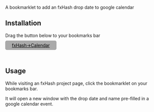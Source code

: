 A bookmarklet to add an fxHash drop date to google calendar

## Installation

Drag the button below to your bookmarks bar

<a style="border: solid 1px #999; padding: 5px 20px; border-radius:5px; background-color: #aaa; color: #000;" href="javascript:(function()%7Bfunction%20fxhashToCalendar()%7B%20%20%20%20%0A%20%20%20%20let%20dropName%20%3D%20document.querySelector(%22h3%22).textContent%3B%0A%20%20%20%20let%20dropDate%20%3D%20getDropDate()%3B%0A%20%20%20%20let%20calendarURL%20%3D%20%60https%3A%2F%2Fcalendar.google.com%2Fcalendar%2Fu%2F0%2Fr%2Feventedit%3F%60%3B%0A%20%20%20%20calendarURL%20%2B%3D%20%60dates%3D%24%7BdropDate%7D%2F%24%7BdropDate%7D%60%3B%0A%20%20%20%20calendarURL%20%2B%3D%20%60%26text%3DfxHash%20Drop%3A%20%24%7BdropName%7D%60%3B%0A%20%20%20%20calendarURL%20%2B%3D%20%60%26details%3DFxhash%20NFT%20drop%20%22%24%7BdropName%7D%22.%20%5CnLink%3A%20%24%7Bwindow.location.href%7D%60%3B%0A%20%20%20%20%0A%20%20%20%20window.open(%0A%20%20%20%20%20%20%20%20encodeURI(calendarURL)%2C%0A%20%20%20%20%20%20%20%20'addwindow'%2C%0A%20%20%20%20%20%20%20%20'status%3Dno%2Ctoolbar%3Dno%2Cwidth%3D620%2Cheight%3D470%2Cresizable%3Dyes'%0A%20%20%20%20)%0A%7D%0A%0Afunction%20getDropName()%7B%0A%20%20%20%20let%20match%20%3D%20null%3B%0A%20%20%20%20for%20(let%20element%20of%20document.querySelectorAll('h1'))%20%7B%0A%20%20%20%20%20%20%20%20if%20(element.textContent.includes(%22Auction%22))%20%7B%0A%20%20%20%20%20%20%20%20%20%20%20%20match%20%3D%20element%3B%0A%20%20%20%20%20%20%20%20%20%20%20%20break%3B%0A%20%20%20%20%20%20%20%20%7D%0A%20%20%20%20%7D%0A%20%20%20%20if(%20match%20)%7B%0A%20%20%20%20%20%20%20%20let%20name%20%3D%20match.textContent%3B%0A%20%20%20%20%20%20%20%20console.log(%20name%20)%3B%0A%20%20%20%20%20%20%20%20return%20name%3B%0A%20%20%20%20%7D%0A%7D%0A%0Afunction%20getDropDate()%7B%0A%20%20%20%20let%20auctionField%20%3D%20'Auction%20starts'%3B%0A%20%20%20%20let%20mintingField%20%3D%20'Minting%20opens'%3B%0A%20%20%20%20let%20match%20%3D%20null%3B%0A%20%20%20%20for%20(let%20element%20of%20document.querySelectorAll('strong'))%20%7B%0A%20%20%20%20%20%20%20%20if%20(element.textContent.includes(auctionField)%20%7C%7C%20element.textContent.includes(mintingField))%20%7B%0A%20%20%20%20%20%20%20%20%20%20%20%20match%20%3D%20element%3B%0A%20%20%20%20%20%20%20%20%20%20%20%20break%3B%0A%20%20%20%20%20%20%20%20%7D%0A%20%20%20%20%7D%0A%20%20%20%20let%20months%20%3D%20%7B%0A%20%20%20%20%20%20%20%20'January'%3A%20'01'%2C%20%0A%20%20%20%20%20%20%20%20'February'%3A%20'02'%2C%0A%20%20%20%20%20%20%20%20'March'%3A%20'03'%2C%0A%20%20%20%20%20%20%20%20'April'%3A%20'04'%2C%0A%20%20%20%20%20%20%20%20'May'%3A%20'05'%2C%0A%20%20%20%20%20%20%20%20'June'%3A%20'06'%2C%0A%20%20%20%20%20%20%20%20'July'%3A%20'07'%2C%0A%20%20%20%20%20%20%20%20'August'%3A%20'08'%2C%0A%20%20%20%20%20%20%20%20'September'%3A%20'09'%2C%0A%20%20%20%20%20%20%20%20'October'%3A%20'10'%2C%0A%20%20%20%20%20%20%20%20'November'%3A%20'11'%2C%0A%20%20%20%20%20%20%20%20'December'%3A%20'12'%0A%20%20%20%20%7D%0A%20%20%20%20%2F%2F%20The%20date%20is%20actually%20in%20the%20next%20sibling%20element%0A%20%20%20%20if(%20match%20)%7B%0A%20%20%20%20%20%20%20%20let%20dateStr%20%3D%20match.nextSibling.textContent%3B%0A%20%20%20%20%20%20%20%20let%20dateParts%20%3D%20dateStr.split(%22%2C%20%22).join(%22%20%22).split(%22%20%22)%3B%0A%20%20%20%20%20%20%20%20let%20date%20%3D%20dateParts%5B2%5D%20%2B%20months%5B%20dateParts%5B0%5D%20%5D%20%2B%20(dateParts%5B1%5D.length%3D%3D1%3F%220%22%3A%22%22)%20%2B%20dateParts%5B1%5D%3B%0A%20%20%20%20%20%20%20%20let%20time%20%3D%20dateParts%5B4%5D.split(%22%3A%22).join(%22%22)%3B%0A%20%20%20%20%20%20%20%20let%20dateTime%20%3D%20date%20%2B%20%22T%22%20%2B%20time%3B%0A%20%20%20%20%20%20%20%20console.log(%20dateTime)%3B%0A%20%20%20%20%20%20%20%20return%20dateTime%0A%20%20%20%20%7D%0A%7D%0A%0AfxhashToCalendar()%3B%7D)()%3B">fxHash->Calendar</a>

<br/>

## Usage

While visiting an fxHash project page, click the bookmarklet on your bookmarks bar. 

It will open a new window with the drop date and name pre-filled in a google calendar event.